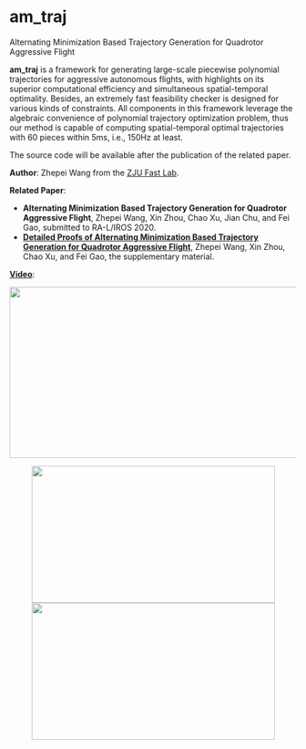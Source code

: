 # am_traj
Alternating Minimization Based Trajectory Generation for Quadrotor Aggressive Flight

__am_traj__ is a framework for generating large-scale piecewise polynomial trajectories for aggressive autonomous flights, with highlights on its superior computational efficiency and simultaneous spatial-temporal optimality. Besides, an extremely fast feasibility checker is designed for various kinds of constraints. All components in this framework leverage the algebraic convenience of polynomial trajectory optimization problem, thus our method is capable of computing spatial-temporal optimal trajectories with 60 pieces within 5ms, i.e., 150Hz at least.

The source code will be available after the publication of the related paper.

__Author__: Zhepei Wang from the [ZJU Fast Lab](http://www.kivact.com/).

__Related Paper__:
- __Alternating Minimization Based Trajectory Generation for Quadrotor Aggressive Flight__, Zhepei Wang, Xin Zhou, Chao Xu, Jian Chu, and Fei Gao, submitted to RA-L/IROS 2020.
- [__Detailed Proofs of Alternating Minimization Based Trajectory Generation for Quadrotor Aggressive Flight__](https://arxiv.org/abs/2002.09254), Zhepei Wang, Xin Zhou, Chao Xu, and Fei Gao, the supplementary material.

[__Video__](https://youtu.be/ayoQ7i1Lz5s):

<p align="center">
  <img src="misc/cp.gif" width = "533" height = "300"/>
</p>

<p align="center">
  <img src="misc/sv.gif" width = "427" height = "240"/>

  <img src="misc/fpv.gif" width = "427" height = "240"/>
</p>
